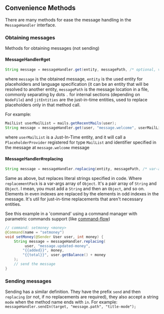 ## Convenience Methods

There are many methods for ease the message handling in the `MessageHandler` interface.


### Obtaining messages

Methods for obtaining messages (not sending)

#### MessageHandler#get

```java
String message = messageHandler.get(entity, messagePath, /* optional, varargs */ jitEntities);
```

where `message` is the obtained message, `entity` is the used entity for placeholders and
language specification (it can be an entity that will be resolved to another entity, `messagePath`
is the message location in a file, commonly separating by dots `.` for internal sections
(depending on `NodeFile`) and `jitEntities` are the just-in-time entities, used to replace
placeholders only in that method call.

For example:

```java
MailList userMailList = mails.getRecentMails(user);
String message = messageHandler.get(user, "message.welcome", userMailList);
```

where `userMailList` is a Just-In-Time entity, and it will call a `PlaceholderProvider` registered
for type `MailList` and identifier specified in the message at `message.welcome` message


#### MessageHandler#replacing

```java
String message = messageHandler.replacing(entity, messagePath, /* var-args */ replacementPack);
```

Same as above, but replaces literal strings specified in code. Where `replacementPack` is a
var-args array of `Object`. It's a pair array of `String` and `Object`. I mean, you must add
a `String` and then an `Object`, and so on. Elements in even indexes are replaced by the elements
in odd indexes in the message. It's util for just-in-time replacements that aren't necessary
entities.

See this example in a 'command' using a command manager with parametric commands support
(like [command-flow](https://github.com/unnamed/command-flow/))

```java
// command: setmoney <money>
@Command(name = "setmoney")
void setMoney(@Sender User user, int money) {
    String message = messageHandler.replacing(
         user, "message.updated-money",
        "{{added}}", money,
        "{{total}}", user.getBalance() + money
    );
    // send the message
}
```

### Sending messages
Sending has a similar definition. They have the prefix `send` and then `replacing` (or not, if no
replacements are required), they also accept a string `mode` when the method name ends with `in`.
For example: `messageHandler.sendIn(target, "message.path", "title-mode");`